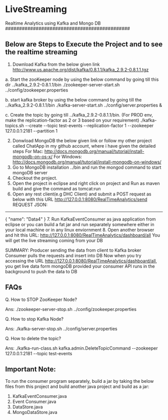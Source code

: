 # LiveStreaming
Realtime Analytics using Kafka and Mongo DB
#############################################

Below are Steps to Execute the Project and to see the realtime streaming
------------------------------------------------------------------
1. Download Kafka from the below given link
http://www.us.apache.org/dist/kafka/0.8.1.1/kafka_2.9.2-0.8.1.1.tgz

a. Start the zooKeeper node by using the below command by going till this dir ../kafka_2.9.2-0.8.1.1/bin
./zookeeper-server-start.sh ../config/zookeeper.properties

b.  start kafka broker by using the below command by going till the ../kafka_2.9.2-0.8.1.1/bin
./kafka-server-start.sh ../config/server.properties &

c. Create the topic by going till ../kafka_2.9.2-0.8.1.1/bin. (For PROD env, make the replication-factor as 2 or 3 based on your requirement)
./kafka-topics.sh --create --topic test-events --replication-factor 1 --zookeeper 127.0.0.1:2181 --partition 1

2. Donwload MongoDB the below given link or follow my other project called ChatApp in my github account, where i have given the detailed steps
For Mac: http://docs.mongodb.org/manual/tutorial/install-mongodb-on-os-x/
For Windows: http://docs.mongodb.org/manual/tutorial/install-mongodb-on-windows/
3. Go to MongoDB installation ../bin and run the mongod command to start mongoDB server
4. Checkout the project. 
5. Open the project in eclipse and right click on project and Run as maven build and give the command as tomcat:run
6. Open any rest client(e.g DHC Client) and submit a POST request as below with this URL http://127.0.0.1:8080/RealTimeAnalytics/send
REQUEST JSON:
---------------
{
    "name": "Data4"
}
7. Run KafkaEventConsumer as java application from eclipse or you can build a fat jar and run separately somewhere either in your local machine or in any linux enviornment
8. Open another browser and hit this URL: http://127.0.0.1:8080/RealTimeAnalytics/dashboard/all
You will get the live streaming coming from your DB

SUMMARY:
Producer sending the data from client to Kafka broker
Consumer pulls the requests and insert into DB 
Now when you try accessing the URL http://127.0.0.1:8080/RealTimeAnalytics/dashboard/all, you get live data form mongoDB provided your consumer API runs in the background to push the data to DB

FAQs
------------------------------------------------------------------
Q. How to STOP ZooKeeper Node?

Ans: ./zookeeper-server-stop.sh ../config/zookeeper.properties

Q. How to stop Kafka Node?

Ans: ./kafka-server-stop.sh ../config/server.properties

Q. How to delete the topic?

Ans: ./kafka-run-class.sh kafka.admin.DeleteTopicCommand --zookeeper 127.0.0.1:2181 --topic test-events

Important Note:
-------------------------------------------------------------------------
To run the consumer program separately, build a jar by taking the below files from this project and build another java project and build as a jar:

1. KafkaEventConsumer.java
2. Event Consumer.java
3. DataStore.java
4. MongoDataStore.java
